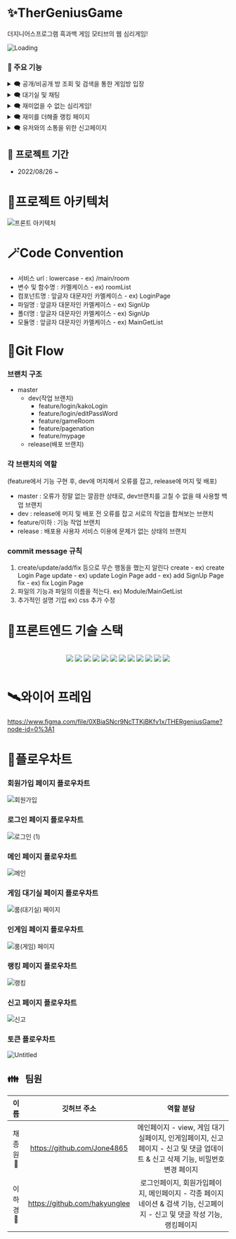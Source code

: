 # ✨TherGeniusGame
더지니어스프로그램 흑과백 게임 모티브의 웹 심리게임!

![Loading](https://user-images.githubusercontent.com/105829258/192970517-027b9006-ca29-4e60-b8bd-8ddc80965654.png)

### 🔧 주요 기능

<details>
<summary>🗨️ 공개/비공개 방 조회 및 검색을 통한 게임방 입장</summary>
    
    - 공개방을 만들어서 모르는 사람과 게임을 하거나, 비밀번호 방을 만들고 조회 또는 검색하여 친한사람과 게임을 할 수 있습니다!
</details>

<details>
<summary>🗨️ 대기실 및 채팅</summary>
    
    - 게임을 시작하기 전 대기실을 구현 하여 자유롭게 대화할 수 있는 채팅 룸을 구현했습니다!
</details>

<details>
<summary>🗨️ 재미없을 수 없는 심리게임!</summary>
    
    - 선 플레이어를 부여해주고, 번갈아가며 카드와 배팅 금액을 선택하여줍니다.
    
    - 나의 남은 타일, 상대의 남은 타일의 색, 상대가 배팅하는 금액등을 토대로 심리전이 일어납니다.

    - 총 10턴간 진행되는 숨막히는 심리게임!
</details>

<details>
<summary>🗨️ 재미를 더해줄 랭킹 페이지</summary>
    
    - 그냥 한판 한판의 심리전 뿐만 아니라 랭킹으로 더욱 더 흥미를 느낄 수 있습니다.
    
    - 1등은 누가 될까요?!
</details>

<details>
<summary>🗨️ 유저와의 소통을 위한 신고페이지</summary>
    
    - 유저와의 소통으로 더 나은 경험을 드릴 수 있도록, 신고페이지를 구현 하였습니다.
    
    - 유저분들의 날카로운 질문과 요청으로 프로젝트를 발전 시킵니다!
</details>

## 📆 프로젝트 기간
- 2022/08/26 ~ 

# 🎀프로젝트 아키텍처
![프론트 아키텍처](https://user-images.githubusercontent.com/105829258/192965465-107c5763-b1e6-4c02-a01e-cc95e731fa37.png)

# 🪄Code Convention
- 서비스 url : lowercase - ex) /main/room
- 변수 및 함수명 : 카멜케이스 - ex) roomList
- 컴포넌트명 : 앞글자 대문자인 카멜케이스 - ex) LoginPage
- 파일명 : 앞글자 대문자인 카멜케이스 - ex) SignUp
- 폴더명 : 앞글자 대문자인 카멜케이스 - ex) SignUp
- 모듈명 : 앞글자 대문자인 카멜케이스 - ex) MainGetList

# 🤝Git Flow
### 브랜치 구조
- master
    - dev(작업 브랜치)
        - feature/login/kakoLogin
        - feature/login/editPassWord
        - feature/gameRoom
        - feature/pagenation
        - feature/mypage
    - release(배포 브랜치)

### 각 브랜치의 역할
(feature에서 기능 구현 후, dev에 머지해서 오류를 잡고, release에 머지 및 배포)
- master : 오류가 정말 없는 깔끔한 상태로, dev브랜치를 고칠 수 없을 때 사용할 백업 브랜치
- dev : release에 머지 및 배포 전 오류를 잡고 서로의 작업을 합쳐보는 브랜치 
- feature/이하 : 기능 작업 브랜치
- release : 배포용 사용자 서비스 이용에 문제가 없는 상태의 브랜치

### commit message 규칙
1. create/update/add/fix 등으로 무슨 행동을 했는지 알린다
create - ex) create Login Page
update - ex) update Login Page
add - ex) add SignUp Page
fix - ex) fix Login Page
2. 파일의 기능과 파일의 이름을 적는다.
ex) Module/MainGetList
3. 추가적인 설명 기입
ex) css 추가 수정

# 🔖프론트엔드 기술 스택

<center>
<br/>
<div style="display: inline;">
<img src="https://img.shields.io/badge/react-61DAFB?style=for-the-badge&logo=react&logoColor=white">
<img src="https://img.shields.io/badge/redux_toolkit-764ABC?style=for-the-badge&logo=redux&logoColor=white">
<img src="https://img.shields.io/badge/styled_components-DB7093?style=for-the-badge&logo=styledcomponents&logoColor=white">
</div>

<div style="display: inline;">
<img src="https://img.shields.io/badge/socket.io-black?style=for-the-badge&logo=socket.io&logoColor=white"/>
<img src="https://img.shields.io/badge/axios-6236FF?style=for-the-badge&logo=axios&logoColor=white">
<img src="https://img.shields.io/badge/Json-green?style=for-the-badge&logo=Json&logoColor=CC6699"/>
</div>

<div style="display: inline;">
<img src="https://img.shields.io/badge/amazonAWS-F7DF1E?style=for-the-badge&logo=amazonAWS&logoColor=black">
<img src="https://img.shields.io/badge/ReactHookForm-b23838?style=for-the-badge&logo=ReactHookForm&logoColor=white"/>
<img src="https://img.shields.io/badge/dotenv-3b0707aa?style=for-the-badge&logo=dotenv&logoColor=CC6699"/>
</div>

<div style="display: inline;">
<img src="https://img.shields.io/badge/github-181717?style=for-the-badge&logo=github&logoColor=white">
<img src="https://img.shields.io/badge/git-F05032?style=for-the-badge&logo=git&logoColor=white">
<img src="https://img.shields.io/badge/sourcetree-blue?style=for-the-badge&logo=sourcetree&logoColor=white">
</div>
</center>
<br>

# 🛰️와이어 프레임
https://www.figma.com/file/0XBiaSNcr9NcTTKjBKfv1x/THERgeniusGame?node-id=0%3A1

# 🌌플로우차트
### 회원가입 페이지 플로우차트
![회원가입](https://user-images.githubusercontent.com/105829258/192963976-3424756a-1ca5-4736-bba5-4849a9c3e913.png)
### 로그인 페이지 플로우차트
![로그인 (1)](https://user-images.githubusercontent.com/105829258/192964058-1a2d68dc-4866-4347-aa6c-93ef4d0a3f91.png)
### 메인 페이지 플로우차트
![메인](https://user-images.githubusercontent.com/105829258/192964156-94016a99-ed51-408e-b902-0dc7458f9967.png)
### 게임 대기실 페이지 플로우차트
![룸(대기실) 페이지](https://user-images.githubusercontent.com/105829258/192964446-e09e5e2d-294c-4c48-80ed-78eaab3ea00c.png)
### 인게임 페이지 플로우차트
![룸(게임) 페이지](https://user-images.githubusercontent.com/105829258/192964497-56278dc5-782a-43f3-af5b-7e5ef10a22d9.png)
### 랭킹 페이지 플로우차트
![랭킹](https://user-images.githubusercontent.com/105829258/192964589-46ca94c4-8504-45db-b2ba-d4e351eda759.png)
### 신고 페이지 플로우차트
![신고](https://user-images.githubusercontent.com/105829258/192964650-164c1eb1-1834-44df-85ad-1bb7f8f28006.png)
### 토큰 플로우차트
![Untitled](https://user-images.githubusercontent.com/105829258/192964730-ce75bff1-3a8b-4a63-8ef0-2daf8a8cc864.png)

## 👪 &nbsp; 팀원

|   이름    |         깃허브 주소         |                            역할 분담                            |
| :--------: | :--------------------------: | :-------------------------------------------------------------: |
| 채종원 👦  | https://github.com/Jone4865 | 메인페이지 - view, 게임 대기실페이지, 인게임페이지, 신고페이지 - 신고 및 댓글 업데이트 & 신고 삭제 기능, 비밀번호 변경 페이지 |
| 이하경 👧  | https://github.com/hakyunglee | 로그인페이지, 회원가입페이지, 메인페이지 - 각종 페이지 네이션 & 검색 기능, 신고페이지 - 신고 및 댓글 작성 기능, 랭킹페이지 |
